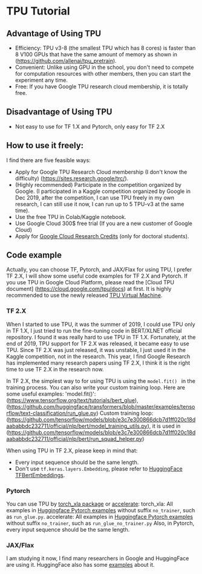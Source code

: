 # TPU Tutorial

## Advantage of Using TPU
 * Efficiency: TPU v3-8 (the smallest TPU which has 8 cores) is faster than 8 V100 GPUs that have the same amount of memory as shown in (https://github.com/allenai/tpu_pretrain). 
 * Convenient: Unlike using GPU in the school, you don't need to compete for computation resources with other members, then you can start the experiment any time.
 * Free: If you have Google TPU research cloud membership, it is totally free.

## Disadvantage of Using TPU
 * Not easy to use for TF 1.X and Pytorch, only easy for TF 2.X 

## How to use it freely:
I find there are five feasible ways:
 * Apply for Google TPU Research Cloud membership (I don't know the difficulty) (https://sites.research.google/trc/).
 * (Highly recommended) Participate in the competition organized by Google. (I participated in a Kaggle competition organized by Google in Dec 2019, after the competition, I can use TPU freely in my own research, I can still use it now, I can run up to 5 TPU-v3 at the same time).
 * Use the free TPU in Colab/Kaggle notebook.
 * Use Google Cloud 300$ free trial (If you are a new customer of Google Cloud)
 * Apply for [Google Cloud Research Credits](https://edu.google.com/programs/credits/research/?modal_active=none) (only for doctoral students).

## Code example
Actually, you can choose TF, Pytorch, and JAX/Flax for using TPU, I prefer TF 2.X, I will show some useful code examples for TF 2.X and Pytorch. If you use TPU in Google Cloud Platform, please read the [Cloud TPU document] (https://cloud.google.com/tpu/docs) at first. It is highly recommended to use the newly released [TPU Virtual Machine](https://cloud.google.com/blog/products/compute/introducing-cloud-tpu-vms).

### TF 2.X
When I started to use TPU, it was the summer of 2019, I could use TPU only in TF 1.X, I just tried to run the fine-tuning code in BERT/XLNET official repository. I found it was really hard to use TPU in TF 1.X. Fortunately, at the end of 2019, TPU support for TF 2.X was released, it became easy to use TPU. Since TF 2.X was just released, it was unstable, I just used it in the Kaggle competition, not in the research. This year, I find Google Research has implemented many research papers using TF 2.X, I think it is the right time to use TF 2.X in the research now.

In TF 2.X, the simplest way to for using TPU is using the `model.fit() ` in the training process. You can also write your custom training loop. Here are some useful examples:
 'model.fit()':(https://www.tensorflow.org/text/tutorials/bert_glue), (https://github.com/huggingface/transformers/blob/master/examples/tensorflow/text-classification/run_glue.py)
  Custom training loop: (https://github.com/tensorflow/models/blob/e3c7e300866dcb7d1ff020c18daababbdc232711/official/nlp/bert/model_training_utils.py), it is  used in (https://github.com/tensorflow/models/blob/e3c7e300866dcb7d1ff020c18daababbdc232711/official/nlp/bert/run_squad_helper.py)

When using TPU in TF 2.X, please keep in mind that:
 * Every input sequence should be the same length.
 * Don't use `tf.keras.layers.Embedding`, please refer to [HuggingFace TFBertEmbeddings](https://github.com/huggingface/transformers/blob/master/src/transformers/models/bert/modeling_tf_bert.py#L132).

### Pytorch
You can use TPU by [torch_xla package](https://github.com/pytorch/xla) or [accelerate](https://huggingface.co/docs/accelerate/):
 torch_xla: All examples in [Huggingface Pytorch examples](https://github.com/huggingface/transformers/tree/master/examples/pytorch) without suffix `no_trainer`, such as `run_glue.py`.
 accelerate: All examples in [Huggingface Pytorch examples](https://github.com/huggingface/transformers/tree/master/examples/pytorch) without suffix `no_trainer`, such as `run_glue_no_trainer.py`
Also, in Pytorch, every input sequence should be the same length. 

###  JAX/Flax
I am studying it now, I find many researchers in Google and HuggingFace are using it. HuggingFace also has some [examples](https://github.com/huggingface/transformers/tree/master/examples/flax) about it.


